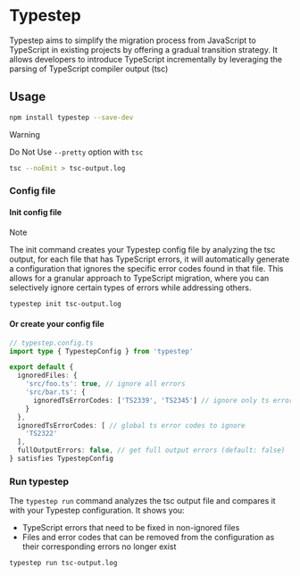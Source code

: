 # Typestep

Typestep aims to simplify the migration process from JavaScript to TypeScript in existing projects by offering a gradual transition strategy. It allows developers to introduce TypeScript incrementally by leveraging the parsing of TypeScript compiler output (tsc)

## Usage

```bash
npm install typestep --save-dev
```

> [!WARNING]
> Do Not Use `--pretty` option with `tsc`
```bash
tsc --noEmit > tsc-output.log
```

### Config file

#### Init config file

> [!NOTE]
> The init command creates your Typestep config file by analyzing the tsc output, for each file that has TypeScript errors, it will automatically generate a configuration that ignores the specific error codes found in that file. This allows for a granular approach to TypeScript migration, where you can selectively ignore certain types of errors while addressing others.

```bash
typestep init tsc-output.log
```

#### Or create your config file

```ts
// typestep.config.ts
import type { TypestepConfig } from 'typestep'

export default {
  ignoredFiles: {
    'src/foo.ts': true, // ignore all errors
    'src/bar.ts': {
      ignoredTsErrorCodes: ['TS2339', 'TS2345'] // ignore only ts error codes
    }
  },
  ignoredTsErrorCodes: [ // global ts error codes to ignore
    'TS2322'
  ],
  fullOutputErrors: false, // get full output errors (default: false)
} satisfies TypestepConfig
```

### Run typestep

The `typestep run` command analyzes the tsc output file and compares it with your Typestep configuration. It shows you:
- TypeScript errors that need to be fixed in non-ignored files
- Files and error codes that can be removed from the configuration as their corresponding errors no longer exist

```bash
typestep run tsc-output.log
```

